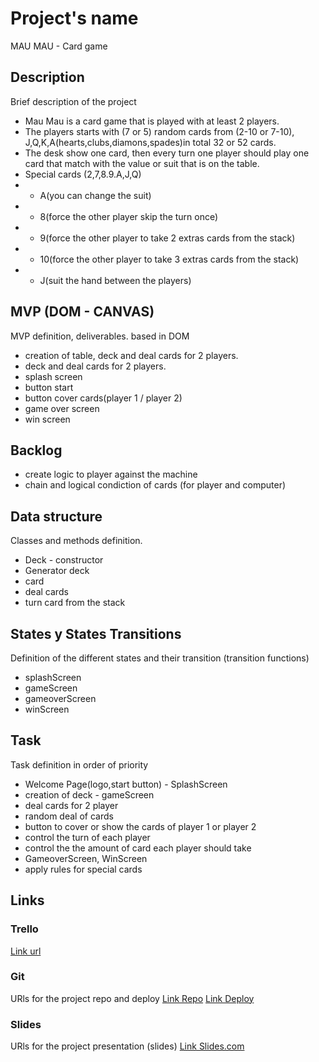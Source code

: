 # Project's name
MAU MAU - Card game

## Description
Brief description of the project
* Mau Mau is a card game that is played with at least 2 players.
* The players starts with (7 or 5) random cards from (2-10 or 7-10), J,Q,K,A(hearts,clubs,diamons,spades)in total 32 or 52 cards.
* The desk show one card, then every turn one player should play one card that match with the value or suit that is on the table.
* Special cards (2,7,8.9.A,J,Q)
* * A(you can change the suit)
* * 8(force the other player skip the turn once)
* * 9(force the other player to take 2 extras cards from the stack)
* * 10(force the other player to take 3 extras cards from the stack)
* * J(suit the hand between the players)

## MVP (DOM - CANVAS)
MVP definition, deliverables.
based in DOM
* creation of table, deck and deal cards for 2 players.
* deck and deal cards for 2 players.
* splash screen 
* button start
* button cover cards(player 1 / player 2)
* game over screen
* win screen


## Backlog
* create logic to player against the machine
* chain and logical condiction of cards (for player and computer)


## Data structure
Classes and methods definition.
- Deck - constructor
- Generator deck
- card
- deal cards
- turn card from the stack



## States y States Transitions
Definition of the different states and their transition (transition functions)

- splashScreen
- gameScreen
- gameoverScreen
- winScreen


## Task
Task definition in order of priority
- Welcome Page(logo,start button) - SplashScreen
- creation of deck - gameScreen
- deal cards for 2 player
- random deal of cards
- button to cover or show the cards of player 1 or player 2
- control the turn of each player
- control the the amount of card each player should take
- GameoverScreen, WinScreen
- apply rules for special cards  


## Links


### Trello
[Link url](https://trello.com/invite/b/Ip0hANyH/b32e41e9c5a8f688dd50765e7d30353a/mau-mau-project)


### Git
URls for the project repo and deploy
[Link Repo](https://github.com/dafirma/maumau)
[Link Deploy](http://github.com)


### Slides
URls for the project presentation (slides)
[Link Slides.com](http://slides.com)